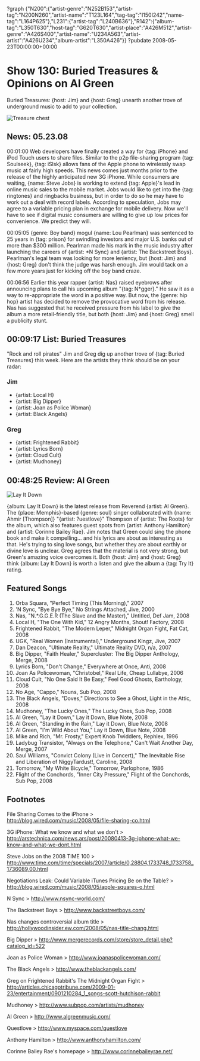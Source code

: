 ?graph {"N200":{"artist-genre":"N252B153","artist-tag":"N200N260","artist-name":"T123L164","tag-tag":"I150I242","name-tag":"L164P625"},"L231":{"artist-tag":"L240B636"},"R142":{"album-tag":"L350T630","host-tag":"G620T630","artist-place":"A426M512","artist-genre":"A426S400","artist-name":"U234A563","artist-artist":"A426U234","album-artist":"L350A426"}}
?pubdate 2008-05-23T00:00:00+00:00

# Show 130: Buried Treasures & Opinions on Al Green 
Buried Treasures: {host: Jim} and {host: Greg} unearth another trove of underground music to add to your collection.

![Treasure chest](http://static.soundopinions.org/images/buriedtreasures/goldcoins.jpg)

## News: 05.23.08
00:01:00 Web developers have finally created a way for {tag: iPhone} and iPod Touch users to share files. Similar to the p2p file-sharing program {tag: Soulseek}, {tag: iSlsk} allows fans of the Apple phone to wirelessly swap music at fairly high speeds. This news comes just months prior to the release of the highly anticipated new 3G iPhone. While consumers are waiting, {name: Steve Jobs} is working to extend {tag: Apple}'s lead in online music sales to the mobile market. Jobs would like to get into the {tag: ringtones} and ringbacks business, but in order to do so he may have to work out a deal with record labels. According to speculation, Jobs may agree to a variable pricing plan in exchange for mobile delivery. Now we'll have to see if digital music consumers are willing to give up low prices for convenience. We predict they will.

00:05:05 {genre: Boy band} mogul {name: Lou Pearlman} was sentenced to 25 years in {tag: prison} for swindling investors and major U.S. banks out of more than $300 million. Pearlman made his mark in the music industry after launching the careers of {artist: *N Sync} and {artist: The Backstreet Boys}. Pearlman's legal team was looking for more leniency, but {host: Jim} and {host: Greg} don't think the judge was harsh enough. Jim would tack on a few more years just for kicking off the boy band craze.

00:06:56 Earlier this year rapper {artist: Nas} raised eyebrows after announcing plans to call his upcoming album "{tag: N*gger}." He saw it as a way to re-appropriate the word in a positive way. But now, the {genre: hip hop} artist has decided to remove the provocative word from his release. Nas has suggested that he received pressure from his label to give the album a more retail-friendly title, but both {host: Jim} and {host: Greg} smell a publicity stunt.

## 00:09:17 List: Buried Treasures
"Rock and roll pirates" Jim and Greg dig up another trove of {tag: Buried Treasures} this week. Here are the artists they think should be on your radar:

### Jim
- {artist: Local H}
- {artist: Big Dipper}
- {artist: Joan as Police Woman}
- {artist: Black Angels}

### Greg
- {artist: Frightened Rabbit}
- {artist: Lyrics Born}
- {artist: Cloud Cult}
- {artist: Mudhoney}

## 00:48:25 Review: Al Green
![Lay It Down](http://is5.mzstatic.com/image/thumb/Music4/v4/f0/4e/79/f04e796a-1e5f-1526-d42d-ffe429fb1d53/source/600x600bb.jpg "99603/721275924")

{album: Lay It Down} is the latest release from Reverend {artist: Al Green}. The {place: Memphis}-based {genre: soul} singer collaborated with {name: Ahmir [Thompson]} "{artist: ?uestlove}" Thompson of {artist: The Roots} for the album, which also features guest spots from {artist: Anthony Hamilton} and {artist: Corinne Bailey Rae}. Jim notes that Green could sing the phone book and make it compelling... and his lyrics are about as interesting as that. He's trying to sing love songs, but whether they are about earthly or divine love is unclear. Greg agrees that the material is not very strong, but Green's amazing voice overcomes it. Both {host: Jim} and {host: Greg} think {album: Lay It Down} is worth a listen and give the album a {tag: Try It} rating.

## Featured Songs
1. Orba Squara, "Perfect Timing (This Morning)," 2007
2. 'N Sync, "Bye Bye Bye," No Strings Attached, Jive, 2000
3. Nas, "N.*.G.G.E.R (The Slave and the Master)," Untitled, Def Jam, 2008
4. Local H, "The One With Kid," 12 Angry Months, Shout! Factory, 2008
5. Frightened Rabbit, "The Modern Leper," Midnight Organ Fight, Fat Cat, 2008
6. UGK, "Real Women (Instrumental)," Underground Kingz, Jive, 2007
7. Dan Deacon, "Ultimate Reality," Ultimate Reality DVD, n/a, 2007
8. Big Dipper, "Faith Healer," Supercluster: The Big Dipper Anthology, Merge, 2008
9. Lyrics Born, "Don't Change," Everywhere at Once, Anti, 2008
10. Joan As Policewoman, "Christobel," Real Life, Cheap Lullabye, 2006
11. Cloud Cult, "No One Said It Be Easy," Feel Good Ghosts, Earthology, 2008
12. No Age, "Cappo," Nouns, Sub Pop, 2008
13. The Black Angels, "Doves," Directions to See a Ghost, Light in the Attic, 2008
14. Mudhoney, "The Lucky Ones," The Lucky Ones, Sub Pop, 2008
15. Al Green, "Lay it Down," Lay it Down, Blue Note, 2008
16. Al Green, "Standing in the Rain," Lay it Down, Blue Note, 2008
17. Al Green, "I'm Wild About You," Lay it Down, Blue Note, 2008
18. Mike and Rich, "Mr. Frosty," Expert Knob Twiddlers, Rephlex, 1996
19. Ladybug Transistor, "Always on the Telephone," Can't Wait Another Day, Merge, 2007
20. Saul Williams, "Convict Colony (Live in Concert)," The Inevitable Rise and Liberation of NiggyTardust!, Caroline, 2008
21. Tomorrow, "My White Bicycle," Tomorrow, Parlophone, 1986
22. Flight of the Conchords, "Inner City Pressure," Flight of the Conchords, Sub Pop, 2008

## Footnotes

File Sharing Comes to the iPhone > http://blog.wired.com/music/2008/05/file-sharing-co.html

3G iPhone: What we know and what we don't > http://arstechnica.com/news.ars/post/20080413-3g-iphone-what-we-know-and-what-we-dont.html

Steve Jobs on the 2008 TIME 100 > http://www.time.com/time/specials/2007/article/0,28804,1733748_1733758_1736089,00.html

Negotiations Leak: Could Variable iTunes Pricing Be on the Table? > http://blog.wired.com/music/2008/05/apple-squares-o.html

N Sync > http://www.nsync-world.com/

The Backstreet Boys > http://www.backstreetboys.com/

Nas changes controversial album title > http://hollywoodinsider.ew.com/2008/05/nas-title-chang.html

Big Dipper > http://www.mergerecords.com/store/store_detail.php?catalog_id=522

Joan as Police Woman > http://www.joanaspolicewoman.com/

The Black Angels > http://www.theblackangels.com/

Greg on Frightened Rabbit's The Midnight Organ Fight > http://articles.chicagotribune.com/2009-01-23/entertainment/0901210284_1_songs-scott-hutchison-rabbit

Mudhoney > http://www.subpop.com/artists/mudhoney

Al Green > http://www.algreenmusic.com/

Questlove > http://www.myspace.com/questlove

Anthony Hamilton > http://www.anthonyhamilton.com/

Corinne Bailey Rae's homepage > http://www.corinnebaileyrae.net/